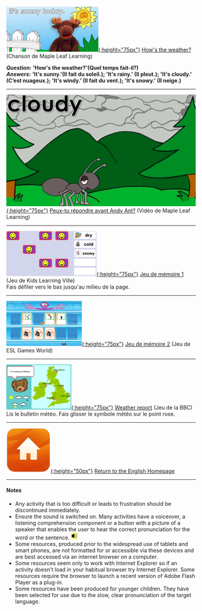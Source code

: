 <head>
<!-- Global site tag (gtag.js) - Google Analytics -->
<script async src="https://www.googletagmanager.com/gtag/js?id=UA-160613202-1"></script>
<script>
  window.dataLayer = window.dataLayer || [];
  function gtag(){dataLayer.push(arguments);}
  gtag('js', new Date());

  gtag('config', 'UA-160613202-1');
</script>
</head>

[![mlwe](/images/mlwe.png){:height="75px"}](https://www.youtube.com/watch?v=I8GeA3anPdo) [How's the weather?](https://www.youtube.com/watch?v=I8GeA3anPdo) (Chanson de Maple Leaf Learning)  

***Question:*** **'How's the weather?'(Quel temps fait-il?)**  
***Answers:*** **'It's sunny.'(Il fait du soleil.); 'It's rainy.' (Il pleut.); 'It's cloudy.' (C’est nuageux.); 'It's windy.' (Il fait du vent.); 'It's snowy.' (Il neige.)**  

***  

[![mlwe2](/images/mlwe2.png){:height="75px"}](https://www.youtube.com/watch?v=O2NwvUB41rA) [Peux-tu répondre avant Andy Ant?](https://www.youtube.com/watch?v=O2NwvUB41rA)  (Vidéo de Maple Leaf Learning)  

***  

[![weme](/images/weme.PNG){:height="75px"}](https://www.kidslearningville.com/weather-vocabulary-esl-memory-game-for-beginners/) [Jeu de mémoire 1](https://www.kidslearningville.com/weather-vocabulary-esl-memory-game-for-beginners/) (Jeu de Kids Learning Ville)  
Fais défiler vers le bas jusqu'au milieu de la page.

***  

[![weme2](/images/weme2.PNG){:height="75px"}](http://www.eslgamesworld.com/members/games/vocabulary/memoryaudio/weather/index.html) [Jeu de mémoire 2](http://www.eslgamesworld.com/members/games/vocabulary/memoryaudio/weather/index.html) (Jeu de ESL Games World)  

***  

[![bbcwe](/images/bbcwe.PNG){:height="75px"}](http://www.ebiah.edu.pt/eb23ah.edu.pt/Departamentos/Departamentos08-09/Ingles/CENTRO%20DE%20RECURSOS%20DE%20INGL%C3%8AS%20-%20NET/SITE%20DE%20HOT%20POTATOES/RESOURCES/weather/weather3.mht) [Weather report](http://www.ebiah.edu.pt/eb23ah.edu.pt/Departamentos/Departamentos08-09/Ingles/CENTRO%20DE%20RECURSOS%20DE%20INGL%C3%8AS%20-%20NET/SITE%20DE%20HOT%20POTATOES/RESOURCES/weather/weather3.mht) (Jeu de la BBC)
Lis le bulletin météo. Fais glisser le symbole météo sur le point rose.  

***
[![home](/images/home.png){:height="50px"}](https://1blockatatime.github.io/English) [Return to the English Homepage](https://1blockatatime.github.io/English)

***
#### Notes
* Any activity that is too difficult or leads to frustration should be discontinued immediately.
* Ensure the sound is switched on. Many activities have a voiceover, a listening comprehension component or a button with a picture of a speaker that enables the user to hear the correct pronunciation for the word or the sentence. ![spkr2](/images/spkr2.PNG)
* Some resources, produced prior to the widespread use of tablets and smart phones, are not formatted for or accessible via these devices and are best accessed via an internet browser on a computer.
* Some resources seem only to work with Internet Explorer so if an activity doesn't load in your habitual browser try Internet Explorer. Some resources require the browser to launch a recent version of Adobe Flash Player as a plug-in.
* Some resources have been produced for younger children. They have been selected for use due to the slow, clear pronunciation of the target language.
